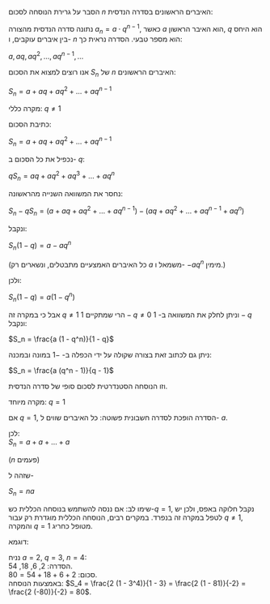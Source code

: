 הסבר על גרירת הנוסחה לסכום $n$ האיברים הראשונים בסדרה הנדסית:

נתונה סדרה הנדסית מהצורה $a_n = a \cdot q^{n-1}$, כאשר $a$ הוא האיבר הראשון, $q$ הוא היחס בין איברים עוקבים, ו- $n$ הוא מספר טבעי. הסדרה נראית כך:

$a, a q, a q^2, \dots, a q^{n-1}, \ldots$

אנו רוצים למצוא את הסכום $S_n$ של $n$ האיברים הראשונים:  

$S_n = a + a q + a q^2 + \dots + a q^{n-1}$  

מקרה כללי: $q \neq 1$  

כתיבת הסכום:

$S_n = a + a q + a q^2 + \dots + a q^{n-1}$

נכפיל את כל הסכום ב- $q$:  

$q S_n = a q + a q^2 + a q^3 + \dots + a q^n$  

נחסר את המשוואה השנייה מהראשונה:  

$S_n - q S_n = (a + a q + a q^2 + \dots + a q^{n-1}) - (a q + a q^2 + \dots + a q^{n-1} + a q^n)$  

ונקבל:

$S_n (1 - q) = a - a q^n$  

(כל האיברים האמצעיים מתבטלים, ונשארים רק $a$ משמאל ו- $-a q^n$ מימין.)  

ולכן:

$S_n (1 - q) = a (1 - q^n)$  

אבל כי במקרה זה $q \neq 1$ הרי שמתקיים $1-q\neq 0$ וניתן לחלק את המשוואה ב- $1-q$ ונקבל:

$S_n = \frac{a (1 - q^n)}{1 - q}$  

ניתן גם לכתוב זאת בצורה שקולה על ידי הכפלה ב- $-1$ במונה ובמכנה:

$S_n = \frac{a (q^n - 1)}{q - 1}$

וזו הנוסחה הסטנדרטית לסכום סופי של סדרה הנדסית.  

מקרה מיוחד: $q = 1$  

אם $q = 1$, הסדרה הופכת לסדרה חשבונית פשוטה: כל האיברים שווים ל- $a$.  

לכן:  
$S_n = a + a + \dots + a$ 

($n$ פעמים)  

שזהה ל-

$S_n = n a$  

שימו לב: אם ננסה להשתמש בנוסחה הכללית כש-$q = 1$, נקבל חלוקה באפס, ולכן יש לטפל במקרה זה בנפרד. במקרים רבים, הנוסחה הכללית מוגדרת רק עבור $q \neq 1$, והמקרה $q = 1$ מטופל כחריג.  

דוגמא:

נניח $a = 2$, $q = 3$, $n = 4$:  
הסדרה: 2, 6, 18, 54.  
סכום: $2 + 6 + 18 + 54 = 80$.  
באמצעות הנוסחה: $S_4 = \frac{2 (1 - 3^4)}{1 - 3} = \frac{2 (1 - 81)}{-2} = \frac{2 (-80)}{-2} = 80$.
